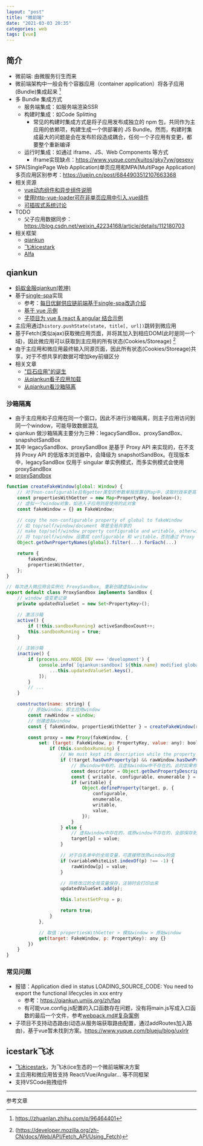 ```yaml
---
layout: "post"
title: "微前端"
date: "2021-03-03 20:35"
categories: web
tags: [vue]
---
```


## 简介

- 微前端: 由微服务衍生而来
- 微前端架构中一般会有个容器应用（container application）将各子应用(Bundle)集成起来 [^1]
- 多 Bundle 集成方式
    - 服务端集成：如服务端渲染SSR
    - 构建时集成：如Code Splitting
        - 常见的构建时集成方式是将子应用发布成独立的 npm 包，共同作为主应用的依赖项，构建生成一个供部署的 JS Bundle。然而，构建时集成最大的问题是会在发布阶段造成耦合，任何一个子应用有变更，都要整个重新编译
    - 运行时集成：如通过 iframe、JS、Web Components 等方式
        - iframe实现缺点：https://www.yuque.com/kuitos/gky7yw/gesexv
- SPA(SinglePage Web Application)单页应用和MPA(MultiPage Application)多页应用区别参考：https://juejin.cn/post/6844903512107663368
- 相关资源
    - [vue动态组件和异步组件说明](https://cn.vuejs.org/v2/guide/components-dynamic-async.html)
    - [使用http-vue-loader可在非单页应用中引入.vue组件](https://github.com/FranckFreiburger/http-vue-loader)
    - [可插拔式系统讨论](https://v2ex.com/t/581581)
- TODO
    - 父子应用数据同步：https://blog.csdn.net/weixin_42234168/article/details/112180703
- 相关框架
    - [qiankun](#qiankun)
    - [飞冰icestark](#飞冰icestark)
    - [Alfa](https://github.com/aliyun/alibabacloud-alfa)

## qiankun

- [蚂蚁金服qiankun(乾坤)](https://github.com/umijs/qiankun)
- 基于[single-spa](https://github.com/single-spa/single-spa)实现
    - 参考：[每日优鲜供应链前端基于single-spa改造介绍](https://juejin.cn/post/6844903943873675271)
    - [基于 vue 示例](https://github.com/joeldenning/coexisting-vue-microfrontends)
    - [子项目为 vue & react & angular 结合示例](https://gitee.com/Janlaywss/vue-single-spa/tree/master)
- 主应用通过`history.pushState(state, title[, url])`跳转到微应用
- 基于Fetch(类似ajax)获取微应用页面，并将其加入到相应DOM(此时是同一个域)，因此微应用可以获取到主应用的所有状态(Cookies/Storeage) [^2]
- 由于主应用和微应用最终输入同源页面，因此所有状态(Cookies/Storeage)共享，对于不想共享的数据可增加key前缀区分
- 相关文章
    - ["巨石应用"的诞生](https://juejin.cn/post/6889956096501350408)
    - [从qiankun看子应用加载](https://juejin.cn/post/6891888458919641096)
    - [从qiankun看沙箱隔离](https://juejin.cn/post/6896643767353212935)

### 沙箱隔离

- 由于主应用和子应用在同一个窗口，因此不进行沙箱隔离，则主子应用访问到同一个window，可能导致数据混乱
- qiankun 做沙箱隔离主要分为三种：legacySandBox、proxySandBox、snapshotSandBox
- 其中 legacySandBox、proxySandBox 是基于 Proxy API 来实现的，在不支持 Proxy API 的低版本浏览器中，会降级为 snapshotSandBox。在现版本中，legacySandBox 仅用于 singular 单实例模式，而多实例模式会使用 proxySandBox
- [proxySandbox](https://github.com/umijs/qiankun/blob/v2.4.0/src/sandbox/proxySandbox.ts)

```js
function createFakeWindow(global: Window) {
    // 对于non-configurable且有getter类型的参数单独放置在Map中，读取时效率更高(其实fakeWindow中也存在)，如document(父子应用共享)
    const propertiesWithGetter = new Map<PropertyKey, boolean>();
    // 虚拟一个window对象，如进入子应用则是使用的此对象
    const fakeWindow = {} as FakeWindow;

    // copy the non-configurable property of global to fakeWindow
    // 如 top/self/window/document 等是全局共享的
    // make top/self/window property configurable and writable, otherwise it will cause TypeError while get trap return.
    // 将 top/self/window 设置成 configurable 和 writable，否则通过 Proxy 进行 getOwnPropertyDescriptor 代理时会报错
    Object.getOwnPropertyNames(global).filter(...).forEach(...)

    return {
        fakeWindow,
        propertiesWithGetter,
    };
}

// 每次进入微应用会实例化 ProxySandbox, 重新创建虚拟window
export default class ProxySandbox implements SandBox {
    // window 值变更记录
    private updatedValueSet = new Set<PropertyKey>();

    // 激活沙箱
    active() {
        if (!this.sandboxRunning) activeSandboxCount++;
        this.sandboxRunning = true;
    }

    // 注销沙箱
    inactive() {
        if (process.env.NODE_ENV === 'development') {
            console.info(`[qiankun:sandbox] ${this.name} modified global properties restore...`, [
                ...this.updatedValueSet.keys(),
            ]);
        }
        // ...
    }

    constructor(name: string) {
        // 原始window，即主应用window
        const rawWindow = window;
        // 创建虚拟window
        const { fakeWindow, propertiesWithGetter } = createFakeWindow(rawWindow);

        const proxy = new Proxy(fakeWindow, {
            set: (target: FakeWindow, p: PropertyKey, value: any): boolean => {
                if (this.sandboxRunning) {
                    // We must kept its description while the property existed in rawWindow before
                    if (!target.hasOwnProperty(p) && rawWindow.hasOwnProperty(p)) {
                        // 原window中有的，且虚拟window中不存在的。此时如果修改，则是直接修改的原window，需要判断是否为 writable
                        const descriptor = Object.getOwnPropertyDescriptor(rawWindow, p);
                        const { writable, configurable, enumerable } = descriptor!;
                        if (writable) {
                            Object.defineProperty(target, p, {
                                configurable,
                                enumerable,
                                writable,
                                value,
                            });
                        }
                    } else {
                        // 虚拟window中存在的，或原window不存在的，全部保存到虚拟window中
                        target[p] = value;
                    }

                    // 对于白名单中的全局变量，可直接修改原window的值
                    if (variableWhiteList.indexOf(p) !== -1) {
                        rawWindow[p] = value;
                    }

                    // 将修改过的全局变量保存，注销时会打印出来
                    updatedValueSet.add(p);

                    this.latestSetProp = p;

                    return true;
                }
            },

            // 取值：propertiesWithGetter > 模拟window > 原始window
            get(target: FakeWindow, p: PropertyKey): any {}
        })
    }
}
```

### 常见问题

- 报错：Application died in status LOADING_SOURCE_CODE: You need to export the functional lifecycles in xxx entry
    - 参考：https://qiankun.umijs.org/zh/faq
    - 有可能vue.config.js配置的入口函数存在问题，没有将main.js写成入口函数的最后一个文件，参考[webpack.md#复杂案例](/_posts/web/webpack.md#复杂案例)
- 子项目不支持动态路由(动态从服务端获取路由配置，通过addRoutes加入路由)，基于vue暂未找到方案。https://www.yuque.com/blueju/blog/uxlrlr

## icestark飞冰

- [飞冰icestark](https://github.com/ice-lab/icestark)，为飞冰(ice生态的一个微前端解决方案
- 主应用和微应用皆支持 React/Vue/Angular... 等不同框架
- 支持VSCode拖拽组件







---

参考文章

[^1]: https://zhuanlan.zhihu.com/p/96464401
[^2]: (https://developer.mozilla.org/zh-CN/docs/Web/API/Fetch_API/Using_Fetch)


